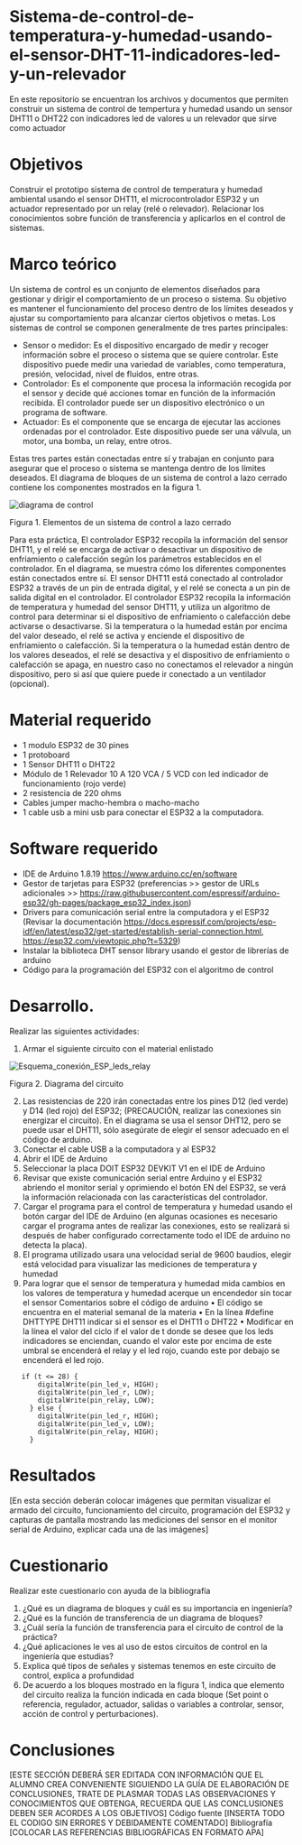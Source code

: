 # Sistema-de-control-de-temperatura-y-humedad-usando-el-sensor-DHT-11-indicadores-led-y-un-relevador
En este repositorio se encuentran los archivos y documentos que permiten construir un sistema de control de tempertura y humedad usando un sensor DHT11 o DHT22 con indicadores led de valores u un relevador que sirve como actuador

# Objetivos
Construir el prototipo sistema de control de temperatura y humedad ambiental usando el sensor DHT11, el microcontrolador ESP32 y un actuador representado por un relay (relé o relevador). Relacionar los conocimientos sobre función de transferencia y aplicarlos en el control de sistemas.

# Marco teórico

Un sistema de control es un conjunto de elementos diseñados para gestionar y dirigir el comportamiento de un proceso o sistema. Su objetivo es mantener el funcionamiento del proceso dentro de los límites deseados y ajustar su comportamiento para alcanzar ciertos objetivos o metas.
Los sistemas de control se componen generalmente de tres partes principales:
- Sensor o medidor: Es el dispositivo encargado de medir y recoger información sobre el proceso o sistema que se quiere controlar. Este dispositivo puede medir una variedad de variables, como temperatura, presión, velocidad, nivel de fluidos, entre otras.
- Controlador: Es el componente que procesa la información recogida por el sensor y decide qué acciones tomar en función de la información recibida. El controlador puede ser un dispositivo electrónico o un programa de software.
- Actuador: Es el componente que se encarga de ejecutar las acciones ordenadas por el controlador. Este dispositivo puede ser una válvula, un motor, una bomba, un relay, entre otros.

Estas tres partes están conectadas entre sí y trabajan en conjunto para asegurar que el proceso o sistema se mantenga dentro de los límites deseados.
El diagrama de bloques de un sistema de control a lazo cerrado contiene los componentes mostrados en la figura 1.
 
![diagrama de control](https://user-images.githubusercontent.com/72757419/226203537-e3684348-74f0-43a7-ac80-956b4a884aa9.jpg)

Figura 1. Elementos de un sistema de control a lazo cerrado

Para esta práctica, El controlador ESP32 recopila la información del sensor DHT11, y el relé se encarga de activar o desactivar un dispositivo de enfriamiento o calefacción según los parámetros establecidos en el controlador. En el diagrama, se muestra cómo los diferentes componentes están conectados entre sí. El sensor DHT11 está conectado al controlador ESP32 a través de un pin de entrada digital, y el relé se conecta a un pin de salida digital en el controlador. El controlador ESP32 recopila la información de temperatura y humedad del sensor DHT11, y utiliza un algoritmo de control para determinar si el dispositivo de enfriamiento o calefacción debe activarse o desactivarse. Si la temperatura o la humedad están por encima del valor deseado, el relé se activa y enciende el dispositivo de enfriamiento o calefacción. Si la temperatura o la humedad están dentro de los valores deseados, el relé se desactiva y el dispositivo de enfriamiento o calefacción se apaga, en nuestro caso no conectamos el relevador a ningún dispositivo, pero si así que quiere puede ir conectado a un ventilador (opcional).

# Material requerido

-	1 modulo ESP32 de 30 pines
-	1 protoboard
-	1 Sensor DHT11 o DHT22
-	Módulo de 1 Relevador 10 A 120 VCA / 5 VCD con led indicador de funcionamiento (rojo verde)
-	2 resistencia de 220 ohms
-	Cables jumper macho-hembra o macho-macho 
-	1 cable usb a mini usb para conectar el ESP32 a la computadora.

# Software requerido

- IDE de Arduino 1.8.19 https://www.arduino.cc/en/software 
- Gestor de tarjetas para ESP32 (preferencias >> gestor de URLs adicionales >> https://raw.githubusercontent.com/espressif/arduino-esp32/gh-pages/package_esp32_index.json)
- Drivers para comunicación serial entre la computadora y el ESP32 (Revisar la documentación https://docs.espressif.com/projects/esp-idf/en/latest/esp32/get-started/establish-serial-connection.html, https://esp32.com/viewtopic.php?t=5329) 
- Instalar la biblioteca DHT sensor library usando el gestor de librerías de arduino
- Código para la programación del ESP32 con el algoritmo de control 

# Desarrollo.
Realizar las siguientes actividades:

1.	Armar el siguiente circuito con el material enlistado
  
![Esquema_conexión_ESP_leds_relay](https://user-images.githubusercontent.com/72757419/226203462-9982a4d3-95fa-4b5c-84de-d348e5e37758.png)

Figura 2. Diagrama del circuito

2.	Las resistencias de 220 irán conectadas entre los pines D12 (led verde) y D14 (led rojo) del ESP32; (PRECAUCIÓN, realizar las conexiones sin energizar el circuito). En el diagrama se usa el sensor DHT12, pero se puede usar el DHT11, sólo asegúrate de elegir el sensor adecuado en el código de arduino.
3.	Conectar el cable USB a la computadora y al ESP32
4.	Abrir el IDE de Arduino
5.	Seleccionar la placa DOIT ESP32 DEVKIT V1 en el IDE de Arduino
6.	Revisar que existe comunicación serial entre Arduino y el ESP32 abriendo el monitor serial y oprimiendo el botón EN del ESP32, se verá la información relacionada con las características del controlador.
7.	Cargar el programa para el control de temperatura y humedad usando el botón cargar del IDE de Arduino (en algunas ocasiones es necesario cargar el programa antes de realizar las conexiones, esto se realizará si después de haber configurado correctamente todo el IDE de arduino no detecta la placa).
8.	El programa utilizado usara una velocidad serial de 9600 baudios, elegir está velocidad para visualizar las mediciones de temperatura y humedad
9.	Para lograr que el sensor de temperatura y humedad mida cambios en los valores de temperatura y humedad acerque un encendedor sin tocar el sensor
Comentarios sobre el código de arduino 
•	El código se encuentra en el material semanal de la materia 
•	En la línea #define DHTTYPE DHT11 indicar si el sensor es el DHT11 o DHT22
•	Modificar en la línea el valor del ciclo if el valor de t donde se desee que los leds indicadores se enciendan, cuando el valor este por encima de este umbral se encenderá el relay y el led rojo, cuando este por debajo se encenderá el led rojo.
```
   if (t <= 28) {
       digitalWrite(pin_led_v, HIGH);
       digitalWrite(pin_led_r, LOW);
       digitalWrite(pin_relay, LOW);
     } else {
       digitalWrite(pin_led_r, HIGH);
       digitalWrite(pin_led_v, LOW);
       digitalWrite(pin_relay, HIGH);
     }
```

# Resultados

[En esta sección deberán colocar imágenes que permitan visualizar el armado del circuito, funcionamiento del circuito, programación del ESP32 y capturas de pantalla mostrando las mediciones del sensor en el monitor serial de Arduino, explicar cada una de las imágenes]

# Cuestionario

Realizar este cuestionario con ayuda de la bibliografía
1.	¿Qué es un diagrama de bloques y cuál es su importancia en ingeniería?
2.	¿Qué es la función de transferencia de un diagrama de bloques?
3.	¿Cuál sería la función de transferencia para el circuito de control de la práctica?
4.	¿Qué aplicaciones le ves al uso de estos circuitos de control en la ingeniería que estudias?
5.	Explica qué tipos de señales y sistemas tenemos en este circuito de control, explica a profundidad 
6.	De acuerdo a los bloques mostrado en la figura 1, indica que elemento del circuito realiza la función indicada en cada bloque (Set point o referencia, regulador, actuador, salidas o variables a controlar, sensor, acción de control y perturbaciones).

# Conclusiones

[ESTE SECCIÓN DEBERÁ SER EDITADA CON INFORMACIÓN QUE EL ALUMNO CREA CONVENIENTE SIGUIENDO LA GUÍA DE ELABORACIÓN DE CONCLUSIONES, TRATE DE PLASMAR TODAS LAS OBSERVACIONES Y CONOCIMIENTOS QUE OBTENGA, RECUERDA QUE LAS CONCLUSIONES DEBEN SER ACORDES A LOS OBJETIVOS] 
Código fuente
[INSERTA TODO EL CODIGO SIN ERRORES Y DEBIDAMENTE COMENTADO]
Bibliografía
[COLOCAR LAS REFERENCIAS BIBLIOGRÁFICAS EN FORMATO APA]
